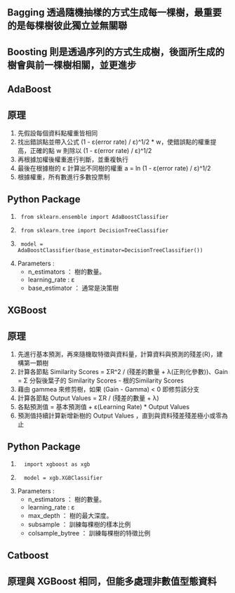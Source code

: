 ## Bagging 透過隨機抽樣的方式生成每一棵樹，最重要的是每棵樹彼此獨立並無關聯
## Boosting 則是透過序列的方式生成樹，後面所生成的樹會與前一棵樹相關，並更進步
## AdaBoost
## 原理
1. 先假設每個資料點權重皆相同
2. 找出錯誤點並帶入公式 (1 - ε(error rate) / ε)^1/2 * w，使錯誤點的權重提高，正確的點 w 則除以 (1 - ε(error rate) / ε)^1/2 
3. 再根據加權後權重進行判斷，並重複執行
4. 最後在根據樹的 ε 計算出不同樹的權重 a = ln (1 - ε(error rate) / ε)^1/2 
5. 根據權重，所有數進行多數投票制
## Python Package
1.      from sklearn.ensemble import AdaBoostClassifier
2.      from sklearn.tree import DecisionTreeClassifier
3.      model = AdaBoostClassifier(base_estimator=DecisionTreeClassifier())
4.  Parameters :
     * n_estimators ： 樹的數量。
     * learning_rate : ε
     * base_estimator ： 通常是決策樹
## XGBoost
## 原理
1. 先進行基本預測，再來隨機取特徵與資料量，計算資料與預測的殘差(R)，建構第一顆樹
2. 計算各節點 Similarity Scores = ΣR^2 / (殘差的數量 + λ(正則化參數))、Gain = Σ 分裂後葉子的 Similarity Scores - 根的Similarity Scores
3. 藉由 gammea 來修剪樹，如果 (Gain - Gamma) < 0 即修剪該分支
4. 計算各節點 Output Values = ΣR / (殘差的數量 + λ) 
5. 各點預測值 = 基本預測值 + ε(Learning Rate) * Output Values
6. 預測值持續計算新增新樹的 Output Values ，直到與資料殘差殘差極小或零為止
## Python Package
1.       import xgboost as xgb
2.       model = xgb.XGBClassifier
3. Parameters :
     * n_estimators ： 樹的數量。
     * learning_rate : ε
     * max_depth ： 樹的最大深度。
     * subsample ： 訓練每棵樹的樣本比例
     * colsample_bytree ： 訓練每棵樹的特徵比例
## Catboost
## 原理與 XGBoost 相同，但能多處理非數值型態資料
